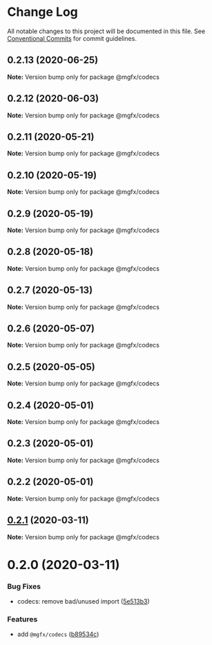 # Change Log

All notable changes to this project will be documented in this file.
See [Conventional Commits](https://conventionalcommits.org) for commit guidelines.

## 0.2.13 (2020-06-25)

**Note:** Version bump only for package @mgfx/codecs





## 0.2.12 (2020-06-03)

**Note:** Version bump only for package @mgfx/codecs





## 0.2.11 (2020-05-21)

**Note:** Version bump only for package @mgfx/codecs





## 0.2.10 (2020-05-19)

**Note:** Version bump only for package @mgfx/codecs





## 0.2.9 (2020-05-19)

**Note:** Version bump only for package @mgfx/codecs





## 0.2.8 (2020-05-18)

**Note:** Version bump only for package @mgfx/codecs





## 0.2.7 (2020-05-13)

**Note:** Version bump only for package @mgfx/codecs





## 0.2.6 (2020-05-07)

**Note:** Version bump only for package @mgfx/codecs





## 0.2.5 (2020-05-05)

**Note:** Version bump only for package @mgfx/codecs





## 0.2.4 (2020-05-01)

**Note:** Version bump only for package @mgfx/codecs





## 0.2.3 (2020-05-01)

**Note:** Version bump only for package @mgfx/codecs





## 0.2.2 (2020-05-01)

**Note:** Version bump only for package @mgfx/codecs





## [0.2.1](https://github.com/ai-labs-team/mgFx/compare/@mgfx/codecs@0.2.0...@mgfx/codecs@0.2.1) (2020-03-11)

**Note:** Version bump only for package @mgfx/codecs





# 0.2.0 (2020-03-11)


### Bug Fixes

* codecs: remove bad/unused import ([5e513b3](https://github.com/ai-labs-team/mgFx/commit/5e513b3))


### Features

* add `@mgfx/codecs` ([b89534c](https://github.com/ai-labs-team/mgFx/commit/b89534c))
